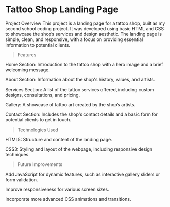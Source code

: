 # Tattoo Shop Landing Page
Project Overview
This project is a landing page for a tattoo shop, built as my second school coding project. It was developed using basic HTML and CSS to showcase the shop’s services and design aesthetic. The landing page is simple, clean, and responsive, with a focus on providing essential information to potential clients.

> Features

Home Section: Introduction to the tattoo shop with a hero image and a brief welcoming message.

About Section: Information about the shop's history, values, and artists.

Services Section: A list of the tattoo services offered, including custom designs, consultations, and pricing.

Gallery: A showcase of tattoo art created by the shop’s artists.

Contact Section: Includes the shop's contact details and a basic form for potential clients to get in touch.

> Technologies Used

HTML5: Structure and content of the landing page.

CSS3: Styling and layout of the webpage, including responsive design techniques.

> Future Improvements

Add JavaScript for dynamic features, such as interactive gallery sliders or form validation.

Improve responsiveness for various screen sizes.

Incorporate more advanced CSS animations and transitions.
